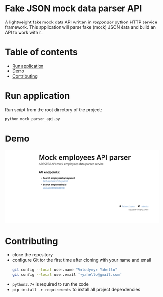 # Fake JSON mock data parser API
A lightweight fake mock data API written in [_responder_](http://python-responder.org/en/latest/) python HTTP service framework. 
This application will parse fake (mock) JSON data and build an API to work with it.

# Table of contents
- [Run application](#run-application)
- [Demo](#demo)
- [Contributing](#contributing)

# Run application
Run script from the root directory of the project:
```bash
python mock_parser_api.py
```

# Demo
![Screenshot](static/mock.png)

# Contributing
- clone the repository
- configure Git for the first time after cloning with your name and email
  ```bash
  git config --local user.name "Volodymyr Yahello"
  git config --local user.email "vyahello@gmail.com"
  ```
- `python3.7+` is required to run the code
- `pip install -r requirements` to install all project dependencies
